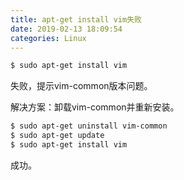 ```yaml
---
title: apt-get install vim失败
date: 2019-02-13 18:09:54
categories: Linux
---
```


```bash
$ sudo apt-get install vim
```

失败，提示vim-common版本问题。

解决方案：卸载vim-common并重新安装。

```bash
$ sudo apt-get uninstall vim-common
$ sudo apt-get update
$ sudo apt-get install vim
```

成功。